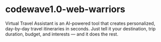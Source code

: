 # codewave1.0-web-warriors
Virtual Travel Assistant is an AI-powered tool that creates personalized, day-by-day travel itineraries in seconds. Just tell it your destination, trip duration, budget, and interests — and it does the rest.
